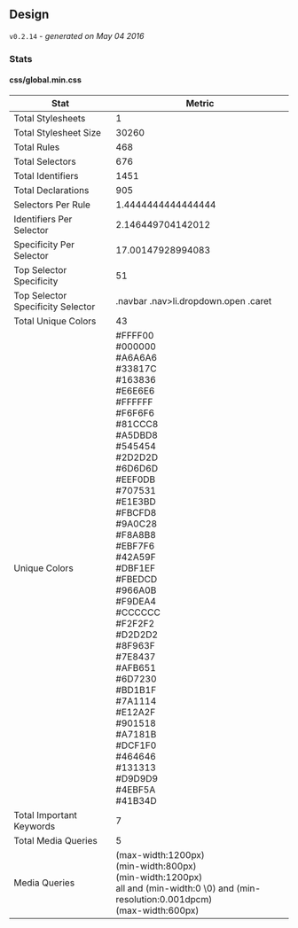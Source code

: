 ## Design
`v0.2.14` - *generated on May 04 2016*
### Stats
#### css/global.min.css
|Stat|Metric|
|---|---|
|Total Stylesheets|1|
|Total Stylesheet Size|30260|
|Total Rules|468|
|Total Selectors|676|
|Total Identifiers|1451|
|Total Declarations|905|
|Selectors Per Rule|1.4444444444444444|
|Identifiers Per Selector|2.146449704142012|
|Specificity Per Selector|17.00147928994083|
|Top Selector Specificity|51|
|Top Selector Specificity Selector|.navbar .nav>li.dropdown.open .caret|
|Total Unique Colors|43|
|Unique Colors|#FFFF00<br/>#000000<br/>#A6A6A6<br/>#33817C<br/>#163836<br/>#E6E6E6<br/>#FFFFFF<br/>#F6F6F6<br/>#81CCC8<br/>#A5DBD8<br/>#545454<br/>#2D2D2D<br/>#6D6D6D<br/>#EEF0DB<br/>#707531<br/>#E1E3BD<br/>#FBCFD8<br/>#9A0C28<br/>#F8A8B8<br/>#EBF7F6<br/>#42A59F<br/>#DBF1EF<br/>#FBEDCD<br/>#966A0B<br/>#F9DEA4<br/>#CCCCCC<br/>#F2F2F2<br/>#D2D2D2<br/>#8F963F<br/>#7E8437<br/>#AFB651<br/>#6D7230<br/>#BD1B1F<br/>#7A1114<br/>#E12A2F<br/>#901518<br/>#A7181B<br/>#DCF1F0<br/>#464646<br/>#131313<br/>#D9D9D9<br/>#4EBF5A<br/>#41B34D|
|Total Important Keywords|7|
|Total Media Queries|5|
|Media Queries|(max-width:1200px)<br/>(min-width:800px)<br/>(min-width:1200px)<br/>all and (min-width:0 \0) and (min-resolution:0.001dpcm)<br/>(max-width:600px)|